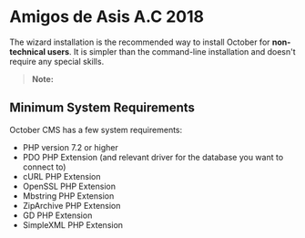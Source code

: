 # Amigos de Asis A.C 2018

The wizard installation is the recommended way to install October for **non-technical users**. It is simpler than the command-line installation and doesn't require any special skills.

> **Note:** 

## Minimum System Requirements

October CMS has a few system requirements:

* PHP version 7.2 or higher
* PDO PHP Extension (and relevant driver for the database you want to connect to)
* cURL PHP Extension
* OpenSSL PHP Extension
* Mbstring PHP Extension
* ZipArchive PHP Extension
* GD PHP Extension
* SimpleXML PHP Extension

